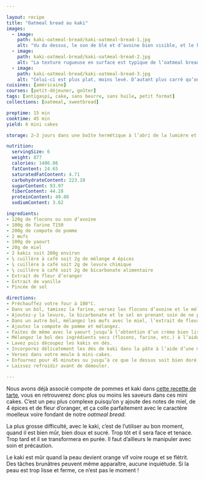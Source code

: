 ```yaml
---

layout: recipe
title: "Oatmeal bread au kaki"
images:
  - image:
    path: kaki-oatmeal-bread/kaki-oatmeal-bread-1.jpg
    alt: "Vu du dessus, le son de blé et d’avoine bien visible, et le kaki orange vif serti dans la pâte."
  - image:
    path: kaki-oatmeal-bread/kaki-oatmeal-bread-2.jpg
    alt: "La texture rugueuse en surface est typique de l’oatmeal bread."
  - image:
    path: kaki-oatmeal-bread/kaki-oatmeal-bread-3.jpg
    alt: "Celui-ci est plus plat, moins levé. D’autant plus carré qu’on utilise de la compote de pomme, mais pas affaissé. À l’intérieur le kaki a rendu la pâte extra humide."
cuisines: [américaine]
courses: [petit-déjeuner, goûter]
tags: [antigaspi, cake, sans beurre, sans huile, petit format]
collections: [oatmeal, sweetbread]

preptime: 15 min
cooktime: 45 min
yield: 6 mini cakes

storage: 2–3 jours dans une boîte hermétique à l’abri de la lumière et de la chaleur. 5 jours au frigo. 2 mois au congélateur.

nutrition:
  servingSize: 6
  weight: 877
  calories: 1406.86
  fatContent: 24.65
  saturatedFatContent: 4.71
  carbohydrateContent: 223.10
  sugarContent: 93.97
  fiberContent: 44.28
  proteinContent: 49.88
  sodiumContent: 3.62

ingredients:
- 120g de flocons ou son d’avoine
- 100g de farine T150
- 200g de compote de pomme 
- 2 œufs
- 100g de yaourt
- 20g de miel
- 2 kakis soit 200g environ
- ¼ cuillère à café soit 2g de mélange 4 épices
- ¼ cuillère à café soit 2g de levure chimique
- ¼ cuillère à café soit 2g de bicarbonate alimentaire
- Extrait de fleur d’oranger
- Extrait de vanille 
- Pincée de sel 

directions:
- Préchauffez votre four à 180°C.
- Dans un bol, tamisez la farine, versez les flocons d’avoine et le mélange 4 épices. Mélangez. 
- Ajoutez-y la levure, le bicarbonate et le sel en prenant soin de ne pas les mettre en contact pour le moment. Réservez.
- Dans un autre bol, mélangez les œufs avec le miel, l’extrait de fleur d’oranger et de vanille. 
- Ajoutez la compote de pomme et mélangez.
- Faites de même avec le yaourt jusqu’à l’obtention d’un crème bien lisse.
- Mélangez le bol des ingrédients secs (flocons, farine, etc.) à l’aide d’un fouet puis incorporez le en 2 fois dans le bol des ingrédients humides à l’aide d’une maryse.
- Lavez puis découpez les kakis en dés.
- Incorporez délicatement les dés de kaki dans la pâte à l’aide d’une maryse.
- Versez dans votre moule à mini-cakes.
- Enfournez pour 45 minutes ou jusqu’à ce que le dessus soit bien doré et que la pointe d’un couteau ressorte légèrement humide.
- Laissez refroidir avant de démouler.

---
```


Nous avons déjà associé compote de pommes et kaki dans [cette recette de tarte](tarte-kaki.html), vous en retrouverez donc plus ou moins les saveurs dans ces mini cakes. C’est un peu plus complexe puisqu’on y ajoute des notes de miel, de 4 épices et de fleur d’oranger, et ça colle parfaitement avec le caractère moelleux voire fondant de notre <i lang="en">oatmeal bread</i>.

La plus grosse difficulté, avec le kaki, c’est de l’utiliser au bon moment, quand il est bien mûr, bien doux et sucré. Trop tôt et il sera face et tenace. Trop tard et il se transformera en purée. Il faut d’ailleurs le manipuler avec soin et précaution.

Le kaki est mûr quand la peau devient orange vif voire rouge et se flétrit. Des tâches brunâtres peuvent même apparaître, aucune inquiétude. Si la peau est trop lisse et ferme, ce n’est pas le moment&nbsp;!